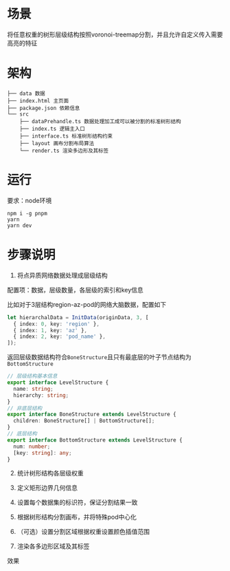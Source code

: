 # 场景

将任意权重的树形层级结构按照voronoi-treemap分割，并且允许自定义传入需要高亮的特征

# 架构

```
├── data 数据
├── index.html 主页面
├── package.json 依赖信息
└── src
    ├── dataPrehandle.ts 数据处理加工成可以被分割的标准树形结构
    ├── index.ts 逻辑主入口
    ├── interface.ts 标准树形结构约束
    ├── layout 画布分割布局算法
    └── render.ts 渲染多边形及其标签
```

# 运行

要求：node环境

```
npm i -g pnpm
yarn
yarn dev
```

# 步骤说明

1. 将点异质网络数据处理成层级结构

配置项：数据，层级数量，各层级的索引和key信息

比如对于3层结构region-az-pod的网络大脑数据，配置如下

```ts
let hierarchalData = InitData(originData, 3, [
  { index: 0, key: 'region' },
  { index: 1, key: 'az' },
  { index: 2, key: 'pod_name' },
]);
```

返回层级数据结构符合`BoneStructure`且只有最底层的叶子节点结构为`BottomStructure`

```ts
// 层级结构基本信息
export interface LevelStructure {
  name: string;
  hierarchy: string;
}
// 非底层结构
export interface BoneStructure extends LevelStructure {
  children: BoneStructure[] | BottomStructure[];
}
// 底层结构
export interface BottomStructure extends LevelStructure {
  num: number;
  [key: string]: any;
}

```

2. 统计树形结构各层级权重

3. 定义矩形边界几何信息

4. 设置每个数据集的标识符，保证分割结果一致

5. 根据树形结构分割画布，并将特殊pod中心化

6. （可选）设置分割区域根据权重设置颜色插值范围

7. 渲染各多边形区域及其标签


效果